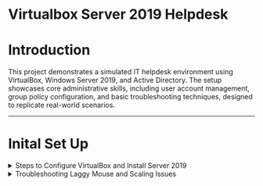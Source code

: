 # Virtualbox Server 2019 Helpdesk

# Introduction
This project demonstrates a simulated IT helpdesk environment using VirtualBox, Windows Server 2019, and Active Directory. The setup showcases core administrative skills, including user account management, group policy configuration, and basic troubleshooting techniques, designed to replicate real-world scenarios.

---

# Inital Set Up

<details>
<summary>Steps to Configure VirtualBox and Install Server 2019</summary>

1. **Download and Install VirtualBox:**  
   - Visit the [VirtualBox website](https://www.oracle.com/virtualization/technologies/vm/downloads/virtualbox-downloads.html) and download the latest version for your operating system.  
   - Follow the installation wizard to complete the setup.

2. **Download the Windows Server 2019 ISO:**  
   - To download the Server 2019 ISO, I went to the [Microsoft Evaluation Center](https://www.microsoft.com/en-us/evalcenter/) and searched for "Windows Server 2019."  

3. **Create a New Virtual Machine:**  
   - Open VirtualBox and click `New`.
     
     ![Screenshot 2024-12-30 095417](https://github.com/user-attachments/assets/7116c63c-d6a3-4a0d-a759-9df440eea598)

   - I named my Virtual Machine `Server 2019`
   - I selected the Windows Server 2019 ISO image that I downloaded earlier.
   - I chose `Desktop Experience` from the `Edition` dropdown menu to ensure the GUI interface was installed.
  
     ![Screenshot 2024-12-30 095613](https://github.com/user-attachments/assets/7a8b04a4-6bd0-46f5-98c1-3d043a868d77)

4. **Unattended Guest OS Install Setup:**
   - I entered a username and password
   - Then set the Hostname to `GOODCORP` and the Domain Name to `goodcorp.com`, then clicked next.

   ![Screenshot 2024-12-30 101237](https://github.com/user-attachments/assets/ea3b3df5-d84e-4ac9-8416-0d0fee97a8e9)

5. **Configure Virtual Machine Hardware Settings:**  
   - I adjusted the processor to have `4 CPU cores` and set the base memory to `4GB`, then clicked next

     ![Screenshot 2024-12-30 102327](https://github.com/user-attachments/assets/061c035b-8fd4-4f57-9bf2-ee66c5dde676)

   - I set the virtual hard disk size to `50.00GB`, then clicked next

      ![Screenshot 2024-12-30 103255](https://github.com/user-attachments/assets/0b1a7605-65f7-4893-bb85-e39973ebf9c4)

   - Then click Finish

     ![Screenshot 2024-12-30 103317](https://github.com/user-attachments/assets/947730a2-d6cb-45da-8d7f-3970f32a3ad2)

6. **Install Windows Server 2019:**  
   - Once the virtual machine was set up, it started and automatically installed Server 2019.

     ![Screenshot 2024-12-30 103410](https://github.com/user-attachments/assets/42b09384-e1f8-4815-a280-d2bf32a2b8a1)

   - If you are following along and your virtual machine does not start automatically, just select your VM and click `Start`
  
     ![Screenshot 2024-12-30 104134](https://github.com/user-attachments/assets/7edc6fc4-1556-4406-96ee-de5e4400a55a)

   - Now my Virtual Machine is set up and operating properly.
     ![Screenshot 2024-12-30 111039](https://github.com/user-attachments/assets/f7e23cec-1efd-4d81-92c8-125c7e41b602)

</details>

<details>
<summary>Troubleshooting Laggy Mouse and Scaling Issues</summary>

   - Now that the virtual machine is configured and operating properly, I noticed the mouse was laggy and the display scaling was a bit off.

     ![Screenshot 2024-12-30 111039](https://github.com/user-attachments/assets/f7e23cec-1efd-4d81-92c8-125c7e41b602)

   - To fix this, I clicked `Devices` and selected `Insert Guest Additions CD image...`

     ![Screenshot 2024-12-30 111509](https://github.com/user-attachments/assets/7b1684a1-5a8a-4f5a-91d1-82541c3ba5c1)

   - Within the VM, I opened `File Explorer` and opened `This PC`
   - Under `Devices and Drives` I opened `CD Drive (D:) VirtualBox Guest Additions`

     ![Screenshot 2024-12-30 112400](https://github.com/user-attachments/assets/c9a9d62d-d1fd-4068-bcc2-89b45c5ddf77)
   
   - Within this drive, I opened and installed `VBoxWindowsAdditions-amd64`

     ![Screenshot 2024-12-30 112416](https://github.com/user-attachments/assets/18c984f6-9eb0-4a0c-b46d-3f75ad092226)

   - Then I rebooted the virtual machine.
   - Now my mouse isn't laggy and I can resize the virtual machine window to my liking. 😊


<!--## Setting up VirtualBox with Windows Server 2016

<details>
<summary>VirtualBox Server 2016 Intial Setup</summary>
  
---  

This section outlines the configuration of VirtualBox to host a Windows Server 2016 virtual machine, which serves as the domain controller. The server is configured with role-based features, including Active Directory Domain Services (AD DS), to simulate a fully functional domain environment. This setup provides a foundation for demonstrating user account management, group policy implementation, and other key administrative tasks.



---

</details> -->
